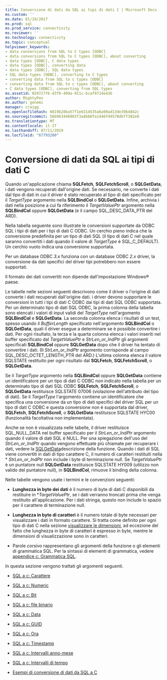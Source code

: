 ```yaml
---
title: Conversione di dati da SQL ai tipi di dati C | Microsoft Docs
ms.custom: ''
ms.date: 01/19/2017
ms.prod: sql
ms.prod_service: connectivity
ms.reviewer: ''
ms.technology: connectivity
ms.topic: conceptual
helpviewer_keywords:
- data conversions from SQL to C types [ODBC]
- data conversions from SQL to C types [ODBC], about converting
- data types [ODBC], C data types
- data types [ODBC], converting data
- data types [ODBC], SQL data types
- SQL data types [ODBC], converting to C types
- converting data from SQL to c types [ODBC]
- converting data from SQL to c types [ODBC], about converting
- C data types [ODBC], converting from SQL types
ms.assetid: 029727f6-d3f0-499a-911c-bcaf9714e43b
author: MightyPen
ms.author: genemi
manager: craigg
ms.openlocfilehash: 6819b28ba57f1e6314535a6a90ad13de39b4842c
ms.sourcegitcommit: 56b963446965f3a4bb0fa1446f49578dbff382e0
ms.translationtype: MT
ms.contentlocale: it-IT
ms.lasthandoff: 07/11/2019
ms.locfileid: "67793200"
---
```

# <a name="converting-data-from-sql-to-c-data-types"></a>Conversione di dati da SQL ai tipi di dati C
Quando un'applicazione chiama **SQLFetch**, **SQLFetchScroll**, o **SQLGetData**, i dati vengono recuperati dall'origine dati. Se necessario, ne converte i dati dal tipo di dati in cui il driver è stato recuperato al tipo di dati specificato per il *TargetType* argomento nella **SQLBindCol** o **SQLGetData.** Infine, archivia i dati nella posizione a cui fa riferimento il *TargetValuePtr* argomento nella **SQLBindCol** oppure **SQLGetData** (e il campo SQL_DESC_DATA_PTR del ARD).  
  
 Nella tabella seguente sono illustrate le conversioni supportate da ODBC SQL i tipi di dati per i tipi di dati C ODBC. Un cerchio pieno indica che la conversione predefinita per un tipo di dati SQL (il tipo di dati C nel quale saranno convertiti i dati quando il valore di *TargetType* è SQL_C_DEFAULT). Un cerchio vuoto indica una conversione supportata.  
  
 Per un database ODBC *3.x* funziona con un database ODBC *2.x* driver, la conversione da dati specifici del driver tipi potrebbero non essere supportati.  
  
 Il formato dei dati convertiti non dipende dall'impostazione Windows® paese.  
  
 Le tabelle nelle sezioni seguenti descrivono come il driver o l'origine di dati converte i dati recuperati dall'origine dati. i driver devono supportare le conversioni in tutti i tipi di dati C ODBC dai tipi di dati SQL ODBC supportata. Per un determinato tipo di dati SQL ODBC, la prima colonna della tabella sono elencati i valori di input validi del *TargetType* nell'argomento **SQLBindCol** e **SQLGetData**. La seconda colonna elenca i risultati di un test, spesso usando il *BufferLength* specificato nell'argomento **SQLBindCol** o **SQLGetData**, quali il driver esegue a determinare se è possibile convertire i dati. Per ogni risultato, la terza e la quarta colonna elenca i valori inseriti nel buffer specificato dal *TargetValuePtr* e *StrLen_or_IndPtr* gli argomenti specificati **SQLBindCol** oppure **SQLGetData** dopo che il driver ha tentato di convertire i dati. (Il *StrLen_or_IndPtr* argomento corrisponde al campo SQL_DESC_OCTET_LENGTH_PTR del ARD.) L'ultima colonna elenca il valore SQLSTATE restituito per ogni risultato dal **SQLFetch**, **SQLFetchScroll**, o **SQLGetData**.  
  
 Se il *TargetType* argomento nella **SQLBindCol** oppure **SQLGetData** contiene un identificatore per un tipo di dati C ODBC non indicato nella tabella per un determinato tipo di dati SQL ODBC  **SQLFetch**, **SQLFetchScroll**, o **SQLGetData** restituisce SQLSTATE 07006 (violazione dell'attributo del tipo di dati). Se il *TargetType* l'argomento contiene un identificatore che specifica una conversione da un tipo di dati specifici del driver SQL per un tipo di dati C ODBC e questa conversione non è supportata dal driver, **SQLFetch**, **SQLFetchScroll**, o **SQLGetData** restituisce SQLSTATE HYC00 (funzionalità facoltativa non implementata).  
  
 Anche se non è visualizzata nelle tabelle, il driver restituisce SQL_NULL_DATA nel buffer specificato per il *StrLen_or_IndPtr* argomento quando il valore di dati SQL è NULL. Per una spiegazione dell'uso del *StrLen_or_IndPtr* quando vengono effettuate più chiamate per recuperare i dati, vedere la [SQLGetData](../../../odbc/reference/syntax/sqlgetdata-function.md)descrizione della funzione. Quando i dati di SQL viene convertiti in dati di tipo carattere C, il numero di caratteri restituiti nella \* *StrLen_or_IndPtr* non include i byte di terminazione null. Se *TargetValuePtr* è un puntatore null **SQLGetData** restituisce SQLSTATE HY009 (utilizzo non valido del puntatore null), in **SQLBindCol**, rimuove il binding della colonna.  
  
 Nelle tabelle vengono usate i termini e le convenzioni seguenti:  
  
-   **Lunghezza in byte dei dati** è il numero di byte di dati C disponibili da restituire in **TargetValuePtr*, se i dati verranno troncati prima che venga restituito all'applicazione. Per i dati stringa, questo non include lo spazio per il carattere di terminazione null.  
  
-   **Lunghezza in byte di caratteri** è il numero totale di byte necessari per visualizzare i dati in formato carattere. Si tratta come definito per ogni tipo di dati C nella sezione [visualizzare le dimensioni](../../../odbc/reference/appendixes/display-size.md), ad eccezione del fatto che lunghezza in byte di caratteri è espresso in byte, mentre le dimensioni di visualizzazione sono in caratteri.  
  
-   Parole *corsivo* rappresentano gli argomenti della funzione o gli elementi di grammatica SQL. Per la sintassi di elementi di grammatica, vedere [appendice c: Grammatica SQL](../../../odbc/reference/appendixes/appendix-c-sql-grammar.md).  
  
 In questa sezione vengono trattati gli argomenti seguenti.  
  
-   [SQL a c: Carattere](../../../odbc/reference/appendixes/sql-to-c-character.md)  
  
-   [SQL a c: Numeric](../../../odbc/reference/appendixes/sql-to-c-numeric.md)  
  
-   [SQL a c: Bit](../../../odbc/reference/appendixes/sql-to-c-bit.md)  
  
-   [SQL a c: file binario](../../../odbc/reference/appendixes/sql-to-c-binary.md)  
  
-   [SQL a c: Data](../../../odbc/reference/appendixes/sql-to-c-date.md)  
  
-   [SQL a c: GUID](../../../odbc/reference/appendixes/sql-to-c-guid.md)  
  
-   [SQL a c: Ora](../../../odbc/reference/appendixes/sql-to-c-time.md)  
  
-   [SQL a c: Timestamp](../../../odbc/reference/appendixes/sql-to-c-timestamp.md)  
  
-   [SQL a c: Intervalli anno-mese](../../../odbc/reference/appendixes/sql-to-c-year-month-intervals.md)  
  
-   [SQL a c: Intervalli di tempo](../../../odbc/reference/appendixes/sql-to-c-day-time-intervals.md)  
  
-   [Esempi di conversione di dati da SQL a C](../../../odbc/reference/appendixes/sql-to-c-data-conversion-examples.md)
